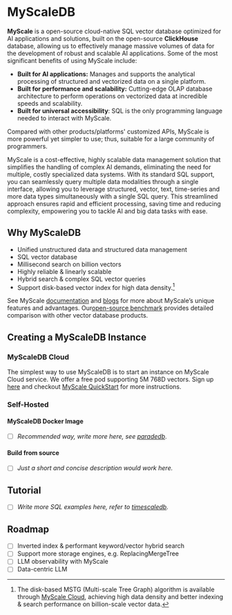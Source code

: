 # MyScaleDB

**MyScale** is a open-source cloud-native SQL vector database optimized for AI applications and solutions, built on the open-source **ClickHouse** database, allowing us to effectively manage massive volumes of data for the development of robust and scalable AI applications. Some of the most significant benefits of using MyScale include:

* **Built for AI applications:** Manages and supports the analytical processing of structured and vectorized data on a single platform.
* **Built for performance and scalability:** Cutting-edge OLAP database architecture to perform operations on vectorized data at incredible speeds and scalability.
* **Built for universal accessibility**: SQL is the only programming language needed to interact with MyScale.

Compared with other products/platforms' customized APIs, MyScale is more powerful yet simpler to use; thus, suitable for a large community of programmers.

MyScale is a cost-effective, highly scalable data management solution that simplifies the handling of complex AI demands, eliminating the need for multiple, costly specialized data systems. With its standard SQL support, you can seamlessly query multiple data modalities through a single interface, allowing you to leverage structured, vector, text, time-series and more data types simultaneously with a single SQL query. This streamlined approach ensures rapid and efficient processing, saving time and reducing complexity, empowering you to tackle AI and big data tasks with ease.

## Why MyScaleDB

* Unified unstructured data and structured data management
* SQL vector database
* Millisecond search on billion vectors
* Highly reliable & linearly scalable
* Hybrid search & complex SQL vector queries
* Support disk-based vector index for high data density.[^1]

See MyScale [documentation](https://myscale.com/docs/en/) and [blogs](https://myscale.com/blog/) for more about MyScale’s unique features and advantages. Our[open-source benchmark](https://myscale.github.io/benchmark/) provides detailed comparison with other vector database products.

## Creating a MyScaleDB Instance

### MyScaleDB Cloud

The simplest way to use MyScaleDB is to start an instance on MyScale Cloud service. We offer a free pod supporting 5M 768D vectors. Sign up [here](https://myscale.com/) and checkout [MyScale QuickStart](https://myscale.com/docs/en/quickstart/) for more instructions.

### Self-Hosted

#### MyScaleDB Docker Image

* [ ] *Recommended way, write more here, see [paradedb](https://github.com/paradedb/paradedb?tab=readme-ov-file#paradedb-docker-image)*.

#### Build from source

* [ ] *Just a short and concise description would work here.*

## Tutorial

* [ ] *Write more SQL examples here, refer to [timescaledb](https://github.com/timescale/timescaledb?tab=readme-ov-file#using-timescaledb).*

## Roadmap

* [ ] Inverted index & performant keyword/vector hybrid search
* [ ] Support more storage engines, e.g. ReplacingMergeTree
* [ ] LLM observability with MyScale
* [ ] Data-centric LLM

[^1]: The disk-based MSTG (Multi-scale Tree Graph) algorithm is available through [MyScale Cloud](myscale.com), achieving high data density and better indexing & search performance on billion-scale vector data.
